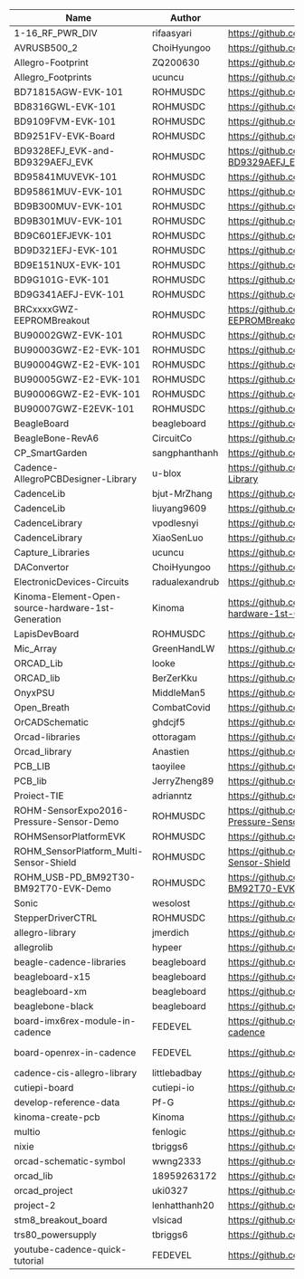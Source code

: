 |                       Name                       |    Author    |                                      Fork URL                                      |                       Original URL                       |
|--------------------------------------------------|--------------|------------------------------------------------------------------------------------|----------------------------------------------------------|
|                  1-16_RF_PWR_DIV                 |  rifaasyari  |                https://github.com/Werni2A/rifaasyari_1-16_RF_PWR_DIV               |                                                          |
|                    AVRUSB500_2                   |  ChoiHyungoo |                 https://github.com/Werni2A/ChoiHyungoo_AVRUSB500_2                 |                                                          |
|                 Allegro-Footprint                |   ZQ200630   |                https://github.com/Werni2A/ZQ200630_Allegro-Footprint               |                                                          |
|                Allegro_Footprints                |    ucuncu    |                https://github.com/Werni2A/ucuncu_Allegro_Footprints                |                                                          |
|                BD71815AGW-EVK-101                |   ROHMUSDC   |               https://github.com/Werni2A/ROHMUSDC_BD71815AGW-EVK-101               |                                                          |
|                 BD8316GWL-EVK-101                |   ROHMUSDC   |                https://github.com/Werni2A/ROHMUSDC_BD8316GWL-EVK-101               |                                                          |
|                 BD9109FVM-EVK-101                |   ROHMUSDC   |                https://github.com/Werni2A/ROHMUSDC_BD9109FVM-EVK-101               |                                                          |
|                BD9251FV-EVK-Board                |   ROHMUSDC   |               https://github.com/Werni2A/ROHMUSDC_BD9251FV-EVK-Board               |                                                          |
|         BD9328EFJ_EVK-and-BD9329AEFJ_EVK         |   ROHMUSDC   |        https://github.com/Werni2A/ROHMUSDC_BD9328EFJ_EVK-and-BD9329AEFJ_EVK        |                                                          |
|                 BD95841MUVEVK-101                |   ROHMUSDC   |                https://github.com/Werni2A/ROHMUSDC_BD95841MUVEVK-101               |                                                          |
|                BD95861MUV-EVK-101                |   ROHMUSDC   |               https://github.com/Werni2A/ROHMUSDC_BD95861MUV-EVK-101               |                                                          |
|                BD9B300MUV-EVK-101                |   ROHMUSDC   |               https://github.com/Werni2A/ROHMUSDC_BD9B300MUV-EVK-101               |                                                          |
|                BD9B301MUV-EVK-101                |   ROHMUSDC   |               https://github.com/Werni2A/ROHMUSDC_BD9B301MUV-EVK-101               |                                                          |
|                 BD9C601EFJEVK-101                |   ROHMUSDC   |                https://github.com/Werni2A/ROHMUSDC_BD9C601EFJEVK-101               |                                                          |
|                BD9D321EFJ-EVK-101                |   ROHMUSDC   |               https://github.com/Werni2A/ROHMUSDC_BD9D321EFJ-EVK-101               |                                                          |
|                BD9E151NUX-EVK-101                |   ROHMUSDC   |               https://github.com/Werni2A/ROHMUSDC_BD9E151NUX-EVK-101               |                                                          |
|                 BD9G101G-EVK-101                 |   ROHMUSDC   |                https://github.com/Werni2A/ROHMUSDC_BD9G101G-EVK-101                |                                                          |
|                BD9G341AEFJ-EVK-101               |   ROHMUSDC   |               https://github.com/Werni2A/ROHMUSDC_BD9G341AEFJ-EVK-101              |                                                          |
|             BRCxxxxGWZ-EEPROMBreakout            |   ROHMUSDC   |            https://github.com/Werni2A/ROHMUSDC_BRCxxxxGWZ-EEPROMBreakout           |                                                          |
|                BU90002GWZ-EVK-101                |   ROHMUSDC   |               https://github.com/Werni2A/ROHMUSDC_BU90002GWZ-EVK-101               |                                                          |
|               BU90003GWZ-E2-EVK-101              |   ROHMUSDC   |              https://github.com/Werni2A/ROHMUSDC_BU90003GWZ-E2-EVK-101             |                                                          |
|               BU90004GWZ-E2-EVK-101              |   ROHMUSDC   |              https://github.com/Werni2A/ROHMUSDC_BU90004GWZ-E2-EVK-101             |                                                          |
|               BU90005GWZ-E2-EVK-101              |   ROHMUSDC   |              https://github.com/Werni2A/ROHMUSDC_BU90005GWZ-E2-EVK-101             |                                                          |
|               BU90006GWZ-E2-EVK-101              |   ROHMUSDC   |              https://github.com/Werni2A/ROHMUSDC_BU90006GWZ-E2-EVK-101             |                                                          |
|               BU90007GWZ-E2EVK-101               |   ROHMUSDC   |              https://github.com/Werni2A/ROHMUSDC_BU90007GWZ-E2EVK-101              |                                                          |
|                    BeagleBoard                   |  beagleboard |                 https://github.com/Werni2A/beagleboard_BeagleBoard                 |                                                          |
|                 BeagleBone-RevA6                 |   CircuitCo  |                https://github.com/Werni2A/CircuitCo_BeagleBone-RevA6               |                                                          |
|                  CP_SmartGarden                  | sangphanthanh|               https://github.com/Werni2A/sangphanthanh_CP_SmartGarden              |                                                          |
|        Cadence-AllegroPCBDesigner-Library        |    u-blox    |        https://github.com/Werni2A/u-blox_Cadence-AllegroPCBDesigner-Library        |                                                          |
|                    CadenceLib                    | bjut-MrZhang |                 https://github.com/Werni2A/bjut-MrZhang_CadenceLib                 |                                                          |
|                    CadenceLib                    |  liuyang9609 |                  https://github.com/Werni2A/liuyang9609_CadenceLib                 |                                                          |
|                  CadenceLibrary                  |  vpodlesnyi  |                https://github.com/Werni2A/vpodlesnyi_CadenceLibrary                |                                                          |
|                  CadenceLibrary                  |  XiaoSenLuo  |                https://github.com/Werni2A/XiaoSenLuo_CadenceLibrary                |       https://github.com/XiaoSenLuo/CadenceLibrary       |
|                 Capture_Libraries                |    ucuncu    |                 https://github.com/Werni2A/ucuncu_Capture_Libraries                |                                                          |
|                    DAConvertor                   |  ChoiHyungoo |                 https://github.com/Werni2A/ChoiHyungoo_DAConvertor                 |                                                          |
|            ElectronicDevices-Circuits            |radualexandrub|        https://github.com/Werni2A/radualexandrub_ElectronicDevices-Circuits        |                                                          |
|Kinoma-Element-Open-source-hardware-1st-Generation|    Kinoma    |https://github.com/Werni2A/Kinoma_Kinoma-Element-Open-source-hardware-1st-Generation|                                                          |
|                   LapisDevBoard                  |   ROHMUSDC   |                  https://github.com/Werni2A/ROHMUSDC_LapisDevBoard                 |                                                          |
|                     Mic_Array                    |  GreenHandLW |                  https://github.com/Werni2A/GreenHandLW_Mic_Array                  |                                                          |
|                     ORCAD_Lib                    |     looke    |                     https://github.com/Werni2A/looke_ORCAD_Lib                     |                                                          |
|                     ORCAD_lib                    |   BerZerKku  |                   https://github.com/Werni2A/BerZerKku_ORCAD_lib                   |                                                          |
|                      OnyxPSU                     |  MiddleMan5  |                    https://github.com/Werni2A/MiddleMan5_OnyxPSU                   |                                                          |
|                    Open_Breath                   |  CombatCovid |                 https://github.com/Werni2A/CombatCovid_Open_Breath                 |                                                          |
|                  OrCADSchematic                  |    ghdcjf5   |                  https://github.com/Werni2A/ghdcjf5_OrCADSchematic                 |                                                          |
|                  Orcad-libraries                 |   ottoragam  |                https://github.com/Werni2A/ottoragam_Orcad-libraries                |                                                          |
|                   Orcad_library                  |   Anastien   |                  https://github.com/Werni2A/Anastien_Orcad_library                 |                                                          |
|                      PCB_LIB                     |   taoyilee   |                     https://github.com/Werni2A/taoyilee_PCB_LIB                    |                                                          |
|                      PCB_lib                     | JerryZheng89 |                   https://github.com/Werni2A/JerryZheng89_PCB_lib                  |                                                          |
|                    Proiect-TIE                   |   adrianntz  |                  https://github.com/Werni2A/adrianntz_Proiect-TIE                  |                                                          |
|     ROHM-SensorExpo2016-Pressure-Sensor-Demo     |   ROHMUSDC   |    https://github.com/Werni2A/ROHMUSDC_ROHM-SensorExpo2016-Pressure-Sensor-Demo    |                                                          |
|               ROHMSensorPlatformEVK              |   ROHMUSDC   |              https://github.com/Werni2A/ROHMUSDC_ROHMSensorPlatformEVK             |                                                          |
|      ROHM_SensorPlatform_Multi-Sensor-Shield     |   ROHMUSDC   |     https://github.com/Werni2A/ROHMUSDC_ROHM_SensorPlatform_Multi-Sensor-Shield    |                                                          |
|       ROHM_USB-PD_BM92T30-BM92T70-EVK-Demo       |   ROHMUSDC   |      https://github.com/Werni2A/ROHMUSDC_ROHM_USB-PD_BM92T30-BM92T70-EVK-Demo      |                                                          |
|                       Sonic                      |   wesolost   |                      https://github.com/Werni2A/wesolost_Sonic                     |                                                          |
|                 StepperDriverCTRL                |   ROHMUSDC   |                https://github.com/Werni2A/ROHMUSDC_StepperDriverCTRL               |                                                          |
|                  allegro-library                 |   jmerdich   |                 https://github.com/Werni2A/jmerdich_allegro-library                |                                                          |
|                    allegrolib                    |    hypeer    |                    https://github.com/Werni2A/hypeer_allegrolib                    |                                                          |
|             beagle-cadence-libraries             |  beagleboard |           https://github.com/Werni2A/beagleboard_beagle-cadence-libraries          |                                                          |
|                  beagleboard-x15                 |  beagleboard |               https://github.com/Werni2A/beagleboard_beagleboard-x15               |                                                          |
|                  beagleboard-xm                  |  beagleboard |                https://github.com/Werni2A/beagleboard_beagleboard-xm               |                                                          |
|                 beaglebone-black                 |  beagleboard |               https://github.com/Werni2A/beagleboard_beaglebone-black              |                                                          |
|          board-imx6rex-module-in-cadence         |    FEDEVEL   |         https://github.com/Werni2A/FEDEVEL_board-imx6rex-module-in-cadence         |https://github.com/FEDEVEL/board-imx6rex-module-in-cadence|
|             board-openrex-in-cadence             |    FEDEVEL   |             https://github.com/Werni2A/FEDEVEL_board-openrex-in-cadence            |    https://github.com/FEDEVEL/board-openrex-in-cadence   |
|            cadence-cis-allegro-library           | littlebadbay |         https://github.com/Werni2A/littlebadbay_cadence-cis-allegro-library        |                                                          |
|                   cutiepi-board                  |  cutiepi-io  |                 https://github.com/Werni2A/cutiepi-io_cutiepi-board                |                                                          |
|              develop-reference-data              |     Pf-G     |               https://github.com/Werni2A/Pf-G_develop-reference-data               |                                                          |
|                 kinoma-create-pcb                |    Kinoma    |                 https://github.com/Werni2A/Kinoma_kinoma-create-pcb                |                                                          |
|                      multio                      |   fenlogic   |                     https://github.com/Werni2A/fenlogic_multio                     |                                                          |
|                       nixie                      |   tbriggs6   |                      https://github.com/Werni2A/tbriggs6_nixie                     |                                                          |
|              orcad-schematic-symbol              |   wwng2333   |             https://github.com/Werni2A/wwng2333_orcad-schematic-symbol             |                                                          |
|                     orcad_lib                    |  18959263172 |                  https://github.com/Werni2A/18959263172_orcad_lib                  |                                                          |
|                   orcad_project                  |    uki0327   |                  https://github.com/Werni2A/uki0327_orcad_project                  |                                                          |
|                     project-2                    | lenhatthanh20|                 https://github.com/Werni2A/lenhatthanh20_project-2                 |                                                          |
|                stm8_breakout_board               |    vlsicad   |               https://github.com/Werni2A/vlsicad_stm8_breakout_board               |                                                          |
|                 trs80_powersupply                |   tbriggs6   |                https://github.com/Werni2A/tbriggs6_trs80_powersupply               |                                                          |
|          youtube-cadence-quick-tutorial          |    FEDEVEL   |          https://github.com/Werni2A/FEDEVEL_youtube-cadence-quick-tutorial         |                                                          |